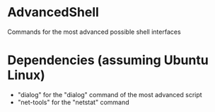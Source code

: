 # AdvancedShell
Commands for the most advanced possible shell interfaces
# Dependencies (assuming Ubuntu Linux)
+ "dialog" for the "dialog" command of the most advanced script
+ "net-tools" for the "netstat" command
